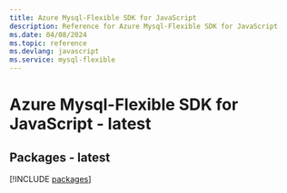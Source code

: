 ```yaml
---
title: Azure Mysql-Flexible SDK for JavaScript
description: Reference for Azure Mysql-Flexible SDK for JavaScript
ms.date: 04/08/2024
ms.topic: reference
ms.devlang: javascript
ms.service: mysql-flexible
---
```

# Azure Mysql-Flexible SDK for JavaScript - latest
## Packages - latest
[!INCLUDE [packages](mysql-flexible-index.md)]